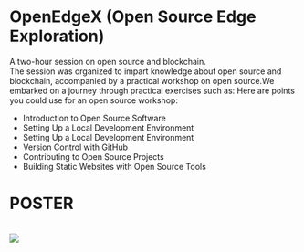 # OpenEdgeX (Open Source Edge Exploration)
A two-hour session on open source and blockchain.
<br>
The session was organized to impart knowledge about open source and blockchain, accompanied by a practical workshop on open source.We embarked on a journey through practical exercises such as:
Here are points you could use for an open source workshop:
<ul>
  <li>Introduction to Open Source Software</li>
  <li>Setting Up a Local Development Environment</li>
  <li>Setting Up a Local Development Environment</li>
  <li>Version Control with GitHub</li>
  <li>Contributing to Open Source Projects</li>
  <li>Building Static Websites with Open Source Tools</li>
</ul>
<h1>POSTER</h1>
<br>
<img src="https://github.com/yashwanths814/OpenEdgeX/blob/main/OpenEdgeX.png">
